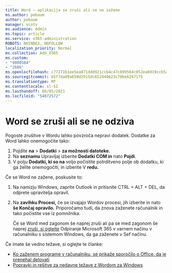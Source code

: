 ```yaml
---
title: Word – aplikacija se zruši ali se ne zažene
ms.author: pebaum
author: pebaum
manager: scotv
ms.audience: Admin
ms.topic: article
ms.service: o365-administration
ROBOTS: NOINDEX, NOFOLLOW
localization_priority: Normal
ms.collection: Adm_O365
ms.custom:
- "9000584"
- "2686"
ms.openlocfilehash: c77271b1ee5ea871ddd921ccb4c47c699564c052ea0d19ccb5aabec2cfb5edc3
ms.sourcegitcommit: b5f7da89a650d2915dc652449623c78be6247175
ms.translationtype: MT
ms.contentlocale: sl-SI
ms.lasthandoff: 08/05/2021
ms.locfileid: "54072572"
---
```

# <a name="word-crashes-or-doesnt-respond"></a>Word se zruši ali se ne odziva

Pogoste zrušitve v Wordu lahko povzroča nepravi dodatek. Dodatke za Word lahko onemogočite tako:

1. Pojdite **na**  >  **Dodatki**  >  **za možnosti datoteke.**
2. Na **seznamu** Upravljaj izberite **Dodatki COM in** nato **Pojdi**.
3. V polju **Dodatki, ki so na** voljo počistite potrditveno polje ob dodatku, ki ga želite onemogočiti, in izberite V **redu.**

Če se Word ne zažene, poskusite to:

1.   Na namizju Windows, zaprite Outlook in pritisnite CTRL + ALT + DEL, da odprete upravitelja opravil. 
2. Na **zavihku Procesi,** če se izvajajo Wordov procesi, jih izberite in nato **še Končaj opravilo.** Priporočamo tudi, da znova zaženete računalnik in tako počistite vse iz pomnilnika.

    Če se Word med zagonom še naprej zruši ali pa se med zagonom še naprej [zruši, si oglejte](https://support.office.com/article/Open-Office-apps-in-safe-mode-on-a-Windows-PC-dedf944a-5f4b-4afb-a453-528af4f7ac72) Odpiranje Microsoft 365 v varnem načinu v računalniku s sistemom Windows, da ga zaženete v Sef načinu.

Če imate še vedno težave, si oglejte te članke: 
- [Ko zaženem programe v računalniku, se prikaže sporočilo o Office, da je prenehal delovati](https://support.office.com/article/52bd7985-4e99-4a35-84c8-2d9b8301a2fa)
- [Popravki in rešitve za nedavne težave z Wordom za Windows](https://support.office.com/article/bf6bf17c-2807-4871-83ce-e337ae8f0b86)